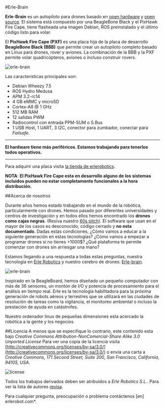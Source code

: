 #Erle-Brain

**Erle-Brain** es un autopiloto para drones basado en [open hardware](https://github.com/erlerobot/PXF) y [open source](https://github.com/erlerobot/ardupilot). El sistema está compuesto por una BeagleBone Black y el PixHawk Fire Cape, tiene flasheada una imagen Debian, ROS preinstalado y el último código listo para volar.

El **PixHawk Fire Cape (PXF)** es una placa hija de la placa de desarrollo **BeagleBone Black (BBB)** que permite crear un autopiloto completo basado en Linux para drones, rover y aviones. La combinación de la BBB y la PXF permite volar quadricópteros, aviones o incluso construir rovers.

![erle-brain](https://erlerobotics.com/blog/wp-content/uploads/2014/06/erlebrain-focus.png)

Las características principales son:
- Debian Wheezy 7.5
- ROS Hydro Medusa
- APM 3.2-rc14
- 4 GB eMMC y microSD
- Cortex-A8 @ 1 GHz
- 512 MB RAM
- 12 salidas PWM 
- Radiocontrol con entrada PPM-SUM o S.Bus
- 1 USB Host, 1 UART, 3 I2C, conector para zumbador, conectar para *Failsafe*.

-------

**El hardware tiene más periféricos. Estamos trabajando para tenerlos todos operativos.**

-------

Para adquirir una placa visita [la tienda de erlerobotics](https://erlerobotics.com/blog/product/erle-brain/).

**NOTA**: **El PixHawk Fire Cape esta en desarrollo alguno de los sistemas incluidos pueden no estar completamente funcionales a la hora distribución.**

##Acerca de nosotros

Durante años hemos estado trabajando en el mundo de la robótica, particularmente con drones. Hemos pasado por diferentes universidades y centros de investigación y en todos ellos hemos encontrado los **drones como cajas negras**. (Resiva nuestro [60s pitch](https://www.youtube.com/watch?v=tKAqjyXaC18)). El software que usan en el mayor de los casos es desconocido, código cerrado y **no esta documentado**. Dadas estas condiciones, ¿Cómo vamos a educar a la siguiente generación en estas tecnologías? ¿Cómo vamos a empezar a programar drones si no tienes +1000$? ¿Qué plataforma te permite comenzar con drones sin arriesgar una mano?

Estamos llegando a una respuesta a todas estas preguntas, nuestra tecnología en [Erle Robotics](http://erlerobotics.com) y nuestro cerebro de drones: [Erle-brain](http://erlerobotics.com/blog/tienda/erle-brain).

![erle-brain](http://erlerobotics.com/blog/wp-content/uploads/2014/12/IMG_6329.jpg)

Inspirado en la BeagleBoard, hemos diseñado un pequeño computador con más de 36 sensores, un montón de I/O y potencia de procesamiento para el análisis en tiempo real. Erle es la tecnología habilitadora para la próxima generación de robots aéreos y terrestres que se utilizará en las ciudades de resolución de tareas como la vigilancia, el monitoreo ambiental o incluso la prestación de ayuda en catástrofes.

Nuestro ordenador linux de pequeñas dimensiones esta acercado la robótica a la gente y los negocios.

##Licencia
A menos que se especifique lo contrario, este contenido esta bajo *Creative Commons Attribution-NonComercial-Share Alike 3.0 Unported License* Para ver una copia de la licencia visita [http://creativecommons.org/licenses/by-sa/3.0/](http://creativecommons.org/licenses/by-sa/3.0/) o envía una carta a *Creative Commons, 171 Second Street, Suite 300, San Francisco, California, 94105, USA*.

![license](http://i.creativecommons.org/l/by-nc-sa/4.0/88x31.png)

Todos los trabajos derivados deben ser atribuidos a *Erle Robotics S.L.*. Para ver la lista de autores [revisa](https://github.com/erlerobot/erle_gitbook_erlebrain/graphs/contributors).

Para cualquier pregunta, preocupación o problema contáctenos [en] erlerobot.com*.
